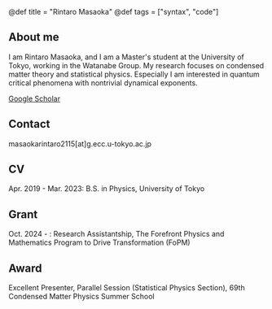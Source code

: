 @def title = "Rintaro Masaoka"
@def tags = ["syntax", "code"]

## About me
I am Rintaro Masaoka, and I am a Master's student at the University of Tokyo, working in the Watanabe Group. My research focuses on condensed matter theory and statistical physics. Especially I am interested in quantum critical phenomena with nontrivial dynamical exponents.

[Google Scholar](https://scholar.google.com/citations?user=qoSWWasAAAAJ&hl=en)


## Contact

masaokarintaro2115[at]g.ecc.u-tokyo.ac.jp

## CV

Apr. 2019 - Mar. 2023: B.S. in Physics, University of Tokyo

## Grant

Oct. 2024 - : Research Assistantship, The Forefront Physics and Mathematics Program to Drive Transformation (FoPM)

## Award

Excellent Presenter, Parallel Session (Statistical Physics Section), 69th Condensed Matter Physics Summer School